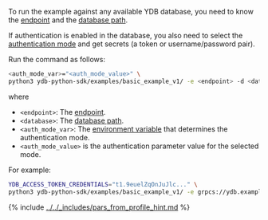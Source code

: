 To run the example against any available YDB database, you need to know the [endpoint](../../../../../concepts/connect.md#endpoint) and the [database path](../../../../../concepts/connect.md#database).

If authentication is enabled in the database, you also need to select the [authentication mode](../../../../../concepts/auth.md) and get secrets (a token or username/password pair).

Run the command as follows:

```bash
<auth_mode_var>="<auth_mode_value>" \
python3 ydb-python-sdk/examples/basic_example_v1/ -e <endpoint> -d <database>
```

where

- `<endpoint>`: The [endpoint](../../../../../concepts/connect.md#endpoint).
- `<database>`: The [database path](../../../../../concepts/connect.md#database).
- `<auth_mode_var>`: The [environment variable](../../../auth.md#env) that determines the authentication mode.
- `<auth_mode_value>` is the authentication parameter value for the selected mode.

For example:
```bash
YDB_ACCESS_TOKEN_CREDENTIALS="t1.9euelZqOnJuJlc..." \
python3 ydb-python-sdk/examples/basic_example_v1/ -e grpcs://ydb.example.com:2135 -d /path/db )
```

{% include [../../_includes/pars_from_profile_hint.md](../../_includes/pars_from_profile_hint.md) %}
